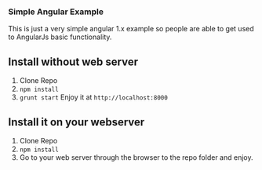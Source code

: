 ### Simple Angular Example
This is just a very simple angular 1.x example so people are able to get used to AngularJs basic functionality.

## Install without web server
1. Clone Repo
2. `npm install`
3. `grunt start`
Enjoy it at `http://localhost:8000`

## Install it on your webserver
1. Clone Repo
2. `npm install`
3. Go to your web server through the browser to the repo folder and enjoy.
